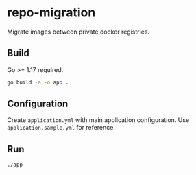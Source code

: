 # repo-migration

Migrate images between private docker registries.

## Build

Go >= 1.17 required.

```bash
go build -a -o app .
```

## Configuration

Create `application.yml` with main application configuration.
Use `application.sample.yml` for reference.

## Run

```bash
./app
```
